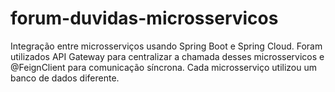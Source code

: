 # forum-duvidas-microsservicos
Integração entre microsserviços usando Spring Boot e Spring Cloud. Foram utilizados API Gateway para centralizar a chamada desses microsservicos e @FeignClient para comunicação síncrona. Cada microsserviço utilizou um banco de dados diferente.
